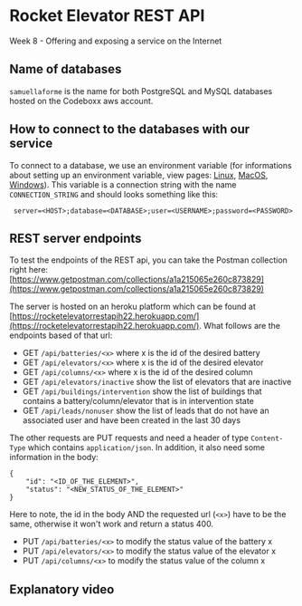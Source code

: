 # Rocket Elevator REST API

Week 8 - Offering and exposing a service on the Internet

## Name of databases

`samuellaforme` is the name for both PostgreSQL and MySQL databases hosted on the Codeboxx aws account.

## How to connect to the databases with our service

To connect to a database, we use an environment variable (for informations about setting up an environment variable, view pages: [Linux](https://www.serverlab.ca/tutorials/linux/administration-linux/how-to-set-environment-variables-in-linux/), [MacOS](https://phoenixnap.com/kb/set-environment-variable-mac), [Windows](https://docs.oracle.com/en/database/oracle/machine-learning/oml4r/1.5.1/oread/creating-and-modifying-environment-variables-on-windows.html)). This variable is a connection string with the name `CONNECTION_STRING` and should looks something like this: 
``` 
 server=<HOST>;database=<DATABASE>;user=<USERNAME>;password=<PASSWORD>
```

## REST server endpoints

To test the endpoints of the REST api,  you can take the Postman collection right here: [https://www.getpostman.com/collections/a1a215065e260c873829](https://www.getpostman.com/collections/a1a215065e260c873829)

The server is hosted on an heroku platform which can be found at [https://rocketelevatorrestapih22.herokuapp.com/](https://rocketelevatorrestapih22.herokuapp.com/). What follows are the endpoints based of that url:

- GET `/api/batteries/<x>` where x is the id of the desired battery
- GET `/api/elevators/<x>` where x is the id of the desired elevator
- GET `/api/columns/<x>` where x is the id of the desired column
- GET `/api/elevators/inactive` show the list of elevators that are inactive
- GET `/api/buildings/intervention` show the list of buildings that contains a battery/column/elevator that is in intervention state
- GET `/api/leads/nonuser` show the list of leads that do not have an associated user and have been created in the last 30 days

The other requests are PUT requests and need a header of type `Content-Type` which contains `application/json`. In addition, it also need some information in the body:
```
{
    "id": "<ID_OF_THE_ELEMENT>",
    "status": "<NEW_STATUS_OF_THE_ELEMENT>"
}
```

Here to note, the id in the body AND the requested url (`<x>`) have to be the same, otherwise it won't work and return a status 400.

- PUT `/api/batteries/<x>` to modify the status value of the battery x
- PUT `/api/elevators/<x>` to modify the status value of the elevator x
- PUT `/api/columns/<x>` to modify the status value of the column x

## Explanatory video

